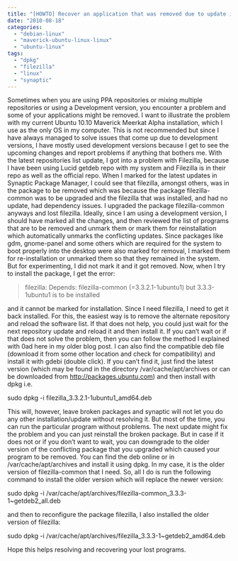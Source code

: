 ```yaml
---
title: "[HOWTO] Recover an application that was removed due to update in Ubuntu and other Debian based systems"
date: "2010-08-18"
categories: 
  - "debian-linux"
  - "maverick-ubuntu-linux-linux"
  - "ubuntu-linux"
tags: 
  - "dpkg"
  - "filezilla"
  - "linux"
  - "synaptic"
---
```


Sometimes when you are using PPA repositories or mixing multiple repositories or using a Development version, you encounter a problem and some of your applications might be removed. I want to illustrate the problem with my current Ubuntu 10.10 Maverick Meerkat Alpha installation, which I use as the only OS in my computer. This is not recommended but since I have always managed to solve issues that come up due to development versions, I have mostly used development versions because I get to see the upcoming changes and report problems if anything that bothers me. With the latest repositories list update, I got into a problem with Filezilla, because I have been using Lucid getdeb repo with my system and Filezilla is in their repo as well as the official repo. When I marked for the latest updates in Synaptic Package Manager, I could see that filezilla, amongst others, was in the package to be removed which was because the package filezilla-common was to be upgraded and the filezilla that was installed, and had no update, had dependency issues. I upgraded the package filezilla-common anyways and lost filezilla. Ideally, since I am using a development version, I should have marked all the changes, and then reviewed the list of programs that are to be removed and unmark them or mark them for reinstallation which automatically unmarks the conflicting updates. Since packages like gdm, gnome-panel and some others which are required for the system to boot properly into the desktop were also marked for removal, I marked them for re-installation or unmarked them so that they remained in the system. But for experimenting, I did not mark it and it got removed. Now, when I try to install the package, I get the error:

> filezilla: Depends: filezilla-common (=3.3.2.1-1ubuntu1) but 3.3.3-1ubuntu1 is to be installed

and it cannot be marked for installation. Since I need filezilla, I need to get it back installed. For this, the easiest way is to remove the alternate repository and reload the software list. If that does not help, you could just wait for the next repository update and reload it and then install it. If you can’t wait or if that does not solve the problem, then you can follow the method I explained with 0ad here in my older blog post. I can also find the compatible deb file (download it from some other location and check for compatibility) and install it with gdebi (double click). If you can’t find it, just find the latest version (which may be found in the directory /var/cache/apt/archives or can be downloaded from http://packages.ubuntu.com) and then install with dpkg i.e.

sudo dpkg -i filezilla\_3.3.2.1-1ubuntu1\_amd64.deb

This will, however, leave broken packages and synaptic will not let you do any other installation/update without resolving it. But most of the time, you can run the particular program without problems. The next update might fix the problem and you can just reinstall the broken package. But in case if it does not or if you don’t want to wait, you can downgrade to the older version of the conflicting package that you upgraded which caused your program to be removed. You can find the deb online or in /var/cache/apt/archives and install it using dpkg. In my case, it is the older version of filezilla-common that I need. So, all I do is run the following command to install the older version which will replace the newer version:

sudo dpkg -i /var/cache/apt/archives/filezilla-common\_3.3.3-1~getdeb2\_all.deb

and then to reconfigure the package filezilla, I also installed the older version of filezilla:

sudo dpkg -i /var/cache/apt/archives/filezilla\_3.3.3-1~getdeb2\_amd64.deb

Hope this helps resolving and recovering your lost programs.
